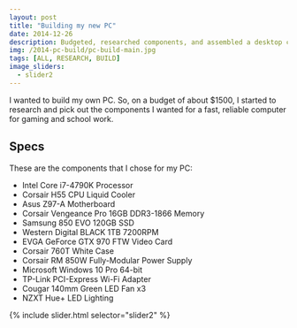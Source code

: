 ```yaml
---
layout: post
title: "Building my new PC"
date: 2014-12-26
description: Budgeted, researched components, and assembled a desktop computer for everything from gaming to CAD to school work.
img: /2014-pc-build/pc-build-main.jpg
tags: [ALL, RESEARCH, BUILD]
image_sliders:
  - slider2
---
```


I wanted to build my own PC. So, on a budget of about $1500, I started to research and pick out the components I wanted for a fast, reliable computer for gaming and school work.

## Specs
These are the components that I chose for my PC:
* Intel Core i7-4790K Processor
* Corsair H55 CPU Liquid Cooler
* Asus Z97-A Motherboard
* Corsair Vengeance Pro 16GB DDR3-1866 Memory
* Samsung 850 EVO 120GB SSD
* Western Digital BLACK 1TB 7200RPM
* EVGA GeForce GTX 970 FTW Video Card
* Corsair 760T White Case
* Corsair RM 850W Fully-Modular Power Supply
* Microsoft Windows 10 Pro 64-bit
* TP-Link PCI-Express Wi-Fi Adapter
* Cougar 140mm Green LED Fan x3
* NZXT Hue+ LED Lighting

{% include slider.html selector="slider2" %}
